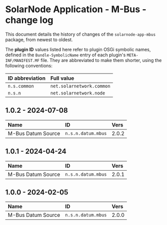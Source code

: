 # SolarNode Application - M-Bus - change log

This document details the history of changes of the `solarnode-app-mbus` package, from
newest to oldest.

The **plugin ID** values listed here refer to plugin OSGi symbolic names, defined in the
`Bundle-SymbolicName` entry of each plugin's `META-INF/MANIFEST.MF` file. They are abbreviated to
make them shorter, using the following conventions:

| ID abbreviation | Full value                |
|:----------------|:--------------------------|
| `n.s.common`    | `net.solarnetwork.common` |
| `n.s.n`         | `net.solarnetwork.node`   |

## 1.0.2 - 2024-07-08

| Name               | ID                 | Vers  |
|:-------------------|:-------------------|:------|
| M-Bus Datum Source | `n.s.n.datum.mbus` | 2.0.2 |


## 1.0.1 - 2024-04-24

| Name               | ID                 | Vers  |
|:-------------------|:-------------------|:------|
| M-Bus Datum Source | `n.s.n.datum.mbus` | 2.0.1 |


## 1.0.0 - 2024-02-05

| Name               | ID                 | Vers  |
|:-------------------|:-------------------|:------|
| M-Bus Datum Source | `n.s.n.datum.mbus` | 2.0.0 |
